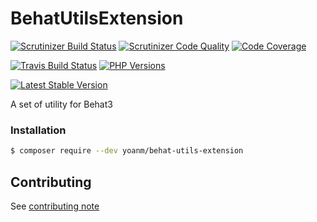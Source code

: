 # BehatUtilsExtension
[![Scrutinizer Build Status](https://img.shields.io/scrutinizer/build/g/yoanm/BehatUtilsExtension.svg?label=Scrutinizer)](https://scrutinizer-ci.com/g/yoanm/BehatUtilsExtension/build-status/master) [![Scrutinizer Code Quality](https://img.shields.io/scrutinizer/g/yoanm/BehatUtilsExtension.svg?label=Code%20quality)](https://scrutinizer-ci.com/g/yoanm/BehatUtilsExtension/?branch=master) [![Code Coverage](https://img.shields.io/scrutinizer/coverage/g/yoanm/BehatUtilsExtension.svg?label=Coverage)](https://scrutinizer-ci.com/g/yoanm/BehatUtilsExtension/?branch=master)

[![Travis Build Status](https://img.shields.io/travis/yoanm/BehatUtilsExtension/master.svg?label=travis)](https://travis-ci.org/yoanm/BehatUtilsExtension) [![PHP Versions](https://img.shields.io/badge/php-5.5%20%2F%205.6%20%2F%207.0-8892BF.svg)](https://php.net/)

[![Latest Stable Version](https://img.shields.io/packagist/v/yoanm/behat-utils-extension.svg)](https://packagist.org/packages/yoanm/behat-utils-extension)


A set of utility for Behat3

### Installation
```bash
$ composer require --dev yoanm/behat-utils-extension
```

## Contributing
See [contributing note](./CONTRIBUTING.md)
